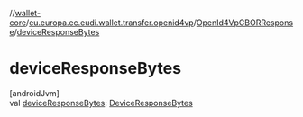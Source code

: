 //[wallet-core](../../../index.md)/[eu.europa.ec.eudi.wallet.transfer.openid4vp](../index.md)/[OpenId4VpCBORResponse](index.md)/[deviceResponseBytes](device-response-bytes.md)

# deviceResponseBytes

[androidJvm]\
val [deviceResponseBytes](device-response-bytes.md): [DeviceResponseBytes](../index.md#943895756%2FClasslikes%2F1615067946)
